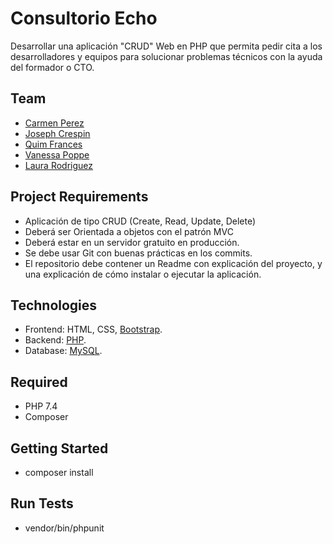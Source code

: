 # Consultorio Echo

Desarrollar una aplicación "CRUD" Web en PHP que permita pedir cita a los desarrolladores y equipos para solucionar problemas técnicos con la ayuda del formador o CTO.

## Team 

- [Carmen Perez](https://github.com/Carmenprz) 
- [Joseph Crespin](https://github.com/JosephCrespin)
- [Quim Frances](https://github.com/Joaquim-Frances)
- [Vanessa Poppe](https://github.com/vanessacor)
- [Laura Rodriguez](https://github.com/Nau-crc)


## Project Requirements

- Aplicación de tipo CRUD (Create, Read, Update, Delete)
- Deberá ser Orientada a objetos con el patrón MVC
- Deberá estar en un servidor gratuito en producción.
- Se debe usar Git con buenas prácticas en los commits.
- El repositorio debe contener un Readme con explicación del proyecto, y una explicación de cómo instalar o ejecutar la aplicación.

## Technologies

- Frontend: HTML, CSS, [Bootstrap](https://getbootstrap.com/docs/4.5/getting-started/introduction/).
- Backend: [PHP](https://www.php.net/).
- Database: [MySQL](https://www.mysql.com/).

## Required

- PHP 7.4
- Composer

## Getting Started

- composer install

## Run Tests

- vendor/bin/phpunit




